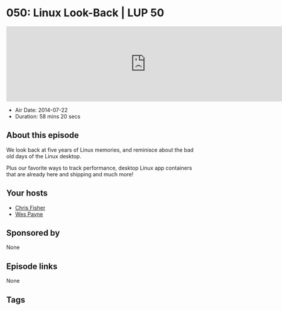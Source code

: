 # 050: Linux Look-Back | LUP 50

<iframe src="https://player.fireside.fm/v2/RUkczH-V+9MY9E-oJ?theme=dark" width="740" height="200" frameborder="0" scrolling="no"></iframe>

* Air Date: 2014-07-22
* Duration: 58 mins 20 secs

## About this episode

We look back at five years of Linux memories, and reminisce about the bad old days of the Linux desktop. 

Plus our favorite ways to track performance, desktop Linux app containers that are already here and shipping and much more!

## Your hosts
* [Chris Fisher](https://linuxunplugged.com/hosts/chrislas)
* [Wes Payne](https://linuxunplugged.com/hosts/wes)

## Sponsored by

None



## Episode links

None



## Tags


